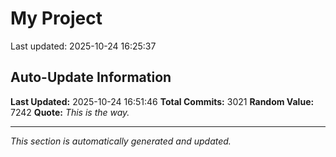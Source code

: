 # My Project


Last updated: 2025-10-24 16:25:37




















































































































































































































































































































































































































































































































































































































































































































































































































































































































































































































































































































































































































































































































































































































































































































































































































































































































































































































































































































































































































































































































































































































































































































































































































































































































































































































































































































































































































































































































































































































































































































































































































































































































































































































































































































































## Auto-Update Information

**Last Updated:** 2025-10-24 16:51:46
**Total Commits:** 3021
**Random Value:** 7242
**Quote:** _This is the way._

---
_This section is automatically generated and updated._